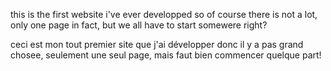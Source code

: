 this is the first website i've ever developped so of course there is not a lot, only one page in fact, but we all have to start somewere right?


ceci est mon tout premier site que j'ai développer donc il y a pas grand chosee, seulement une seul page, mais faut bien commencer quelque part!
